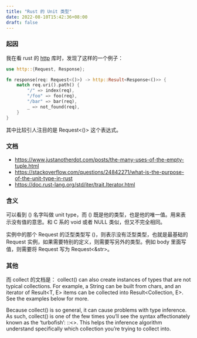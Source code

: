 ```yaml
---
title: "Rust 的 Unit 类型"
date: 2022-08-10T15:42:36+08:00
draft: false
---
```


### 起因
我在看 rust 的 [http](https://docs.rs/http/latest/http/) 库时，发现了这样的一个例子：
```rust
use http::{Request, Response};

fn response(req: Request<()>) -> http::Result<Response<()>> {
    match req.uri().path() {
        "/" => index(req),
        "/foo" => foo(req),
        "/bar" => bar(req),
        _ => not_found(req),
    }
}
```

其中比较引人注目的是 Request<()> 这个表达式。

### 文档
- https://www.justanotherdot.com/posts/the-many-uses-of-the-empty-tuple.html
- https://stackoverflow.com/questions/24842271/what-is-the-purpose-of-the-unit-type-in-rust
- https://doc.rust-lang.org/std/iter/trait.Iterator.html

### 含义
可以看到 () 名字叫做 unit type，而 () 既是他的类型，也是他的唯一值。用来表示没有值的意思。和 C 系的 void 或者 NULL 类似，但又不完全相同。

实例中的那个 Request 的泛型类型写 ()，则表示没有泛型类型，也就是最基础的 Request 实例，如果需要特别的定义，则需要写另外的类型。例如 body 里面写值，则需要将 Request 写为 Request<&str>。

### 其他

而 collect 的文档是：
collect() can also create instances of types that are not typical collections. For example, a String can be built from chars, and an iterator of Result<T, E> items can be collected into Result<Collection<T>, E>. See the examples below for more.

Because collect() is so general, it can cause problems with type inference. As such, collect() is one of the few times you’ll see the syntax affectionately known as the ‘turbofish’: ::<>. This helps the inference algorithm understand specifically which collection you’re trying to collect into.

